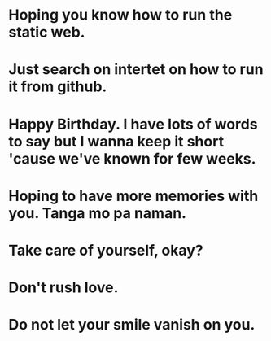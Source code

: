 # Hoping you know how to run the static web. 
# Just search on intertet on how to run it from github.

# Happy Birthday. I have lots of words to say but I wanna keep it short 'cause we've known for few weeks. 
# Hoping to have more memories with you. Tanga mo pa naman.
# Take care of yourself, okay? 
# Don't rush love. 
# Do not let your smile vanish on you.
